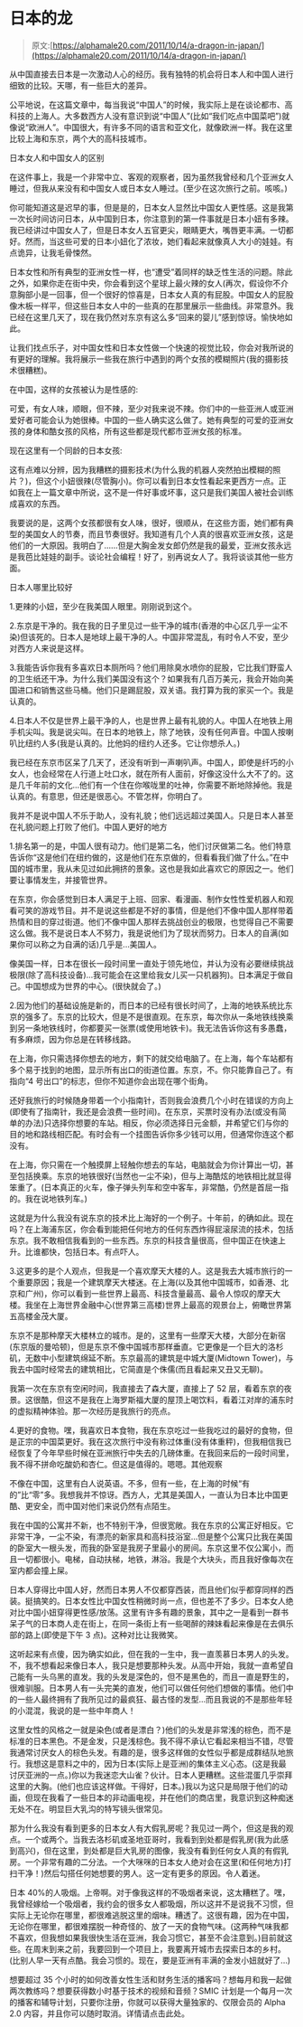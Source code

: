 # 日本的龙

> 原文:[https://alphamale20.com/2011/10/14/a-dragon-in-japan/](https://alphamale20.com/2011/10/14/a-dragon-in-japan/)

从中国直接去日本是一次激动人心的经历。我有独特的机会将日本人和中国人进行细致的比较。天哪，有一些巨大的差异。

公平地说，在这篇文章中，每当我说“中国人”的时候，我实际上是在谈论都市、高科技的上海人。大多数西方人没有意识到说“中国人”(比如“我们吃点中国菜吧”)就像说“欧洲人”。中国很大，有许多不同的语言和亚文化，就像欧洲一样。我在这里比较上海和东京，两个大的高科技城市。

日本女人和中国女人的区别

在这件事上，我是一个非常中立、客观的观察者，因为虽然我曾经和几个亚洲女人睡过，但我从来没有和中国女人或日本女人睡过。(至少在这次旅行之前。咳咳。)

你可能知道这是迟早的事，但是是的，日本女人显然比中国女人更性感。这是我第一次长时间访问日本，从中国到日本，你注意到的第一件事就是日本小妞有多辣。我已经讲过中国女人了，但是日本女人五官更尖，眼睛更大，嘴唇更丰满。一切都好。然而，当这些可爱的日本小妞化了浓妆，她们看起来就像真人大小的娃娃。有点诡异，让我毛骨悚然。

日本女性和所有典型的亚洲女性一样，也“遭受”着同样的缺乏性生活的问题。除此之外，如果你走在街中央，你会看到这个星球上最火辣的女人(再次，假设你不介意胸部小是一回事，但一个很好的惊喜是，日本女人真的有屁股。中国女人的屁股像木板一样平，但这些日本女人中的一些真的在那里展示一些曲线。非常意外。我已经在这里几天了，现在我仍然对东京有这么多“回来的婴儿”感到惊讶。愉快地如此。

让我们找点乐子，对中国女性和日本女性做一个快速的视觉比较，你会对我所说的有更好的理解。我将展示一些我在旅行中遇到的两个女孩的模糊照片(我的摄影技术很糟糕)。

在中国，这样的女孩被认为是性感的:

可爱，有女人味，顺眼，但不辣，至少对我来说不辣。你们中的一些亚洲人或亚洲爱好者可能会认为她很棒。中国的一些人确实这么做了。她有典型的可爱的亚洲女孩的身体和酷女孩的风格，所有这些都是现代都市亚洲女孩的标准。

现在这里有一个同龄的日本女孩:

这有点难以分辨，因为我糟糕的摄影技术(为什么我的机器人突然拍出模糊的照片？)，但这个小妞很辣(尽管胸小)。你可以看到日本女性看起来更西方一点。正如我在上一篇文章中所说，这不是一件好事或坏事，这只是我们美国人被社会训练成喜欢的东西。

我要说的是，这两个女孩都很有女人味，很好，很顺从，在这些方面，她们都有典型的美国女人的节奏，而且节奏很好。我知道有几个人真的很喜欢亚洲女孩，这是他们的一大原因。我明白了......但是大胸金发女郎仍然是我的最爱，亚洲女孩永远是我芭比娃娃的副手。谈论社会编程！好了，别再说女人了。我将谈谈其他一些方面。

日本人哪里比较好

1.更辣的小妞，至少在我美国人眼里。刚刚说到这个。

2.东京是干净的。我在我的日子里见过一些干净的城市(香港的中心区几乎一尘不染)但该死的。日本人是地球上最干净的人。中国非常混乱，有时令人不安，至少对西方人来说是这样。

3.我能告诉你我有多喜欢日本厕所吗？他们用除臭水喷你的屁股，它比我们野蛮人的卫生纸还干净。为什么我们美国没有这个？如果我有几百万美元，我会开始向美国进口和销售这些马桶。他们只是踢屁股，双关语。我打算为我的家买一个。我是认真的。

4.日本人不仅是世界上最干净的人，也是世界上最有礼貌的人。中国人在地铁上用手机尖叫。我是说尖叫。在日本的地铁上，除了地铁，没有任何声音。中国人按喇叭比纽约人多(我是认真的。比他妈的纽约人还多。它让你想杀人。)

我已经在东京市区呆了几天了，还没有听到一声喇叭声。中国人，即使是纤巧的小女人，也会经常在人行道上吐口水，就在所有人面前，好像这没什么大不了的。这是几千年前的文化...他们有一个住在你喉咙里的吐神，你需要不断地除掉他。我是认真的。有意思，但还是很恶心。不管怎样，你明白了。

我并不是说中国人不乐于助人，没有礼貌；他们远远超过美国人。只是日本人甚至在礼貌问题上打败了他们。中国人更好的地方

1.排名第一的是，中国人很有动力。他们是第二名，他们讨厌做第二名。他们特意告诉你“这是他们在纽约做的，这是他们在东京做的，但看看我们做了什么。”在中国的城市里，我从未见过如此拥挤的景象。这也是我如此喜欢它的原因之一。他们要让事情发生，并接管世界。

在东京，你会感觉到日本人满足于上班、回家、看漫画、制作女性性爱机器人和观看可笑的游戏节目。并不是说这些都是不好的事情，但是他们不像中国人那样带着热情和目的穿过街道。他们不像中国人那样去挑战创业的极限，也觉得自己不需要这么做。我不是说日本人不努力，我是说他们为了现状而努力。日本人的自满(如果你可以称之为自满的话)几乎是...美国人。

像美国一样，日本在很长一段时间里一直处于领先地位，并认为没有必要继续挑战极限(除了高科技设备)...我可能会在这里给我女儿买一只机器狗)。日本满足于做自己。中国想成为世界的中心。(很快就会了。)

2.因为他们的基础设施是新的，而日本的已经有很长时间了，上海的地铁系统比东京的强多了。东京的比较大，但是不是很直观。在东京，每次你从一条地铁线换乘到另一条地铁线时，你都要买一张票(或使用地铁卡)。我无法告诉你这有多愚蠢，有多麻烦，因为你总是在转移线路。

在上海，你只需选择你想去的地方，剩下的就交给电脑了。在上海，每个车站都有多个易于找到的地图，显示所有出口的街道位置。东京，不。你只能靠自己了。有指向“4 号出口”的标志，但你不知道你会出现在哪个街角。

还好我旅行的时候随身带着一个小指南针，否则我会浪费几个小时在错误的方向上(即使有了指南针，我还是会浪费一些时间)。在东京，买票时没有办法(或没有简单的办法)只选择你想要的车站。相反，你必须选择日元金额，并希望它们与你的目的地和路线相匹配。有时会有一个挂图告诉你多少钱可以用，但通常你连这个都没有。

在上海，你只需在一个触摸屏上轻触你想去的车站，电脑就会为你计算出一切，甚至包括换乘。东京的地铁很好(当然也一尘不染)，但与上海酷炫的地铁相比就显得笨重了。(日本真正的火车，像子弹头列车和空中客车，非常酷，仍然是首屈一指的。我在说地铁列车。)

这就是为什么我没有说东京的技术比上海好的一个例子。十年前，的确如此。现在吗？在上海浦东区，你会看到能把任何地方的任何东西炸得屁滚尿流的技术，包括东京。我不敢相信我看到的一些东西。东京的科技含量很高，但中国正在快速上升。比谁都快，包括日本。有点吓人。

3.这更多的是个人观点，但我是一个喜欢摩天大楼的人。这是我去大城市旅行的一个重要原因；我是一个建筑摩天大楼迷。在上海(以及其他中国城市，如香港、北京和广州)，你可以看到一些世界上最高、科技含量最高、最令人惊叹的摩天大楼。我坐在上海世界金融中心(世界第三高楼)世界上最高的观景台上，俯瞰世界第五高楼金茂大厦。

东京不是那种摩天大楼林立的城市。是的，这里有一些摩天大楼，大部分在新宿(东京版的曼哈顿)，但是东京不像中国城市那样垂直。它更像是一个巨大的洛杉矶，无数中小型建筑绵延不断。东京最高的建筑是中城大厦(Midtown Tower)，与我去中国时经常去的建筑相比，它简直是个侏儒(而且看起来又丑又无聊)。

我第一次在东京有空闲时间，我直接去了森大厦，直接上了 52 层，看着东京的夜景。这很酷，但这不是我在上海罗斯福大厦的屋顶上喝饮料，看着江对岸的浦东时的虚拟精神体验。那一次经历是我旅行的亮点。

4.更好的食物。嘿，我喜欢日本食物，我在东京吃过一些我吃过的最好的食物，但是正宗的中国菜更好。我在这次旅行中没有称过体重(没有体重秤)，但我相信我已经恢复了今年早些时候在亚洲旅行中失去的几磅体重。在我回来后的一段时间里，我不得不拼命吃酸奶和杏仁。但这是值得的。嗯嗯。其他观察

不像在中国，这里有白人说英语。不多，但有一些，在上海的时候“有的”比“零”多。我想我并不惊讶。西方人，尤其是美国人，一直认为日本比中国更酷、更安全，而中国对他们来说仍然有点陌生。

我在中国的公寓并不新，也不特别干净，但很宽敞。我在东京的公寓正好相反。它非常干净，一尘不染，有漂亮的新家具和高科技浴室...但是整个公寓只比我在美国的卧室大一根头发，而我的卧室是我房子里最小的房间。东京这里不仅公寓小，而且一切都很小。电梯，自动扶梯，地铁，淋浴。我是个大块头，而且我好像每次在室内都会撞上屎。

日本人穿得比中国人好，然而日本男人不仅都穿西装，而且他们似乎都穿同样的西装。挺搞笑的。日本女性比中国女性稍微时尚一点，但也差不了多少。日本女人绝对比中国小妞穿得更性感/放荡。这里有许多有趣的景象，其中之一是看到一群书呆子气的日本商人走在街上，在同一条街上有一些喝醉的辣妹看起来像是在去俱乐部的路上(即使是下午 3 点)。这种对比让我微笑。

这听起来有点傻，因为确实如此，但在我的一生中，我一直羡慕日本男人的头发。不，我不想看起来像日本人，我只是想要那种头发。从高中开始，我就一直希望自己能有一头乌黑的直发。我的头发是深色的，但不是黑色的，而且一直是野生的，很难驯服。日本男人有一头完美的直发，他们可以做任何他们想做的事情。他们中的一些人最终拥有了我所见过的最疯狂、最古怪的发型...而且我说的不是那些年轻的小混混，我说的是一些中年商人！

这里女性的风格之一就是染色(或者是漂白？)他们的头发是非常浅的棕色，而不是标准的日本黑色。不是金发，只是浅棕色。我不得不承认它看起来相当不错，尽管我通常讨厌女人的棕色头发。有趣的是，很多这样做的女性似乎都是成群结队地旅行。我想这是意料之中的，因为日本(实际上是亚洲)的集体主义心态。(这是我最讨厌亚洲的一点。)你以为我迷恋大山雀？伙计。日本人更糟糕。这些混蛋几乎崇拜这里的大胸。(他们也应该这样做。干得好，日本。)我以为这只是局限于他们的动画，但现在我看了一些日本的非动画电视，并在他们的商店里，我意识到这种痴迷无处不在。明显巨大乳沟的特写镜头很常见。

那为什么我没有看到更多的日本女人有大假乳房呢？我见过一两个，但这是我的观点。一个或两个。当我去洛杉矶或圣地亚哥时，我看到到处都是假乳房(我为此感到高兴)，但在这里，到处都是巨大乳房的图像，我没有看到任何女人真的有假乳房。一个非常有趣的二分法。一个大咪咪的日本女人绝对会在这里(和任何地方)打扫干净！)然后勾搭任何她想要的男人。这一定有更多的原因。令人着迷。

日本 40%的人吸烟。上帝啊。对于像我这样的不吸烟者来说，这太糟糕了。嘿，我曾经嫁给一个吸烟者，我约会的很多女人都吸烟，所以这并不是说我不习惯，但实际上无论你在哪里，都很难逃脱这里的烟味。糟透了。这很有趣，因为在中国，无论你在哪里，都很难摆脱一种奇怪的、放了一天的食物气味。(这两种气味我都不喜欢，但我想如果我很快生活在亚洲，我会习惯它，甚至不会注意到。)目前就这些。在周末到来之前，我要回到一个项目上，我要离开城市去探索日本的乡村。(比别人早一天有点酷。我会习惯的。现在，要是亚洲有丰满的金发小妞就好了...)

想要超过 35 个小时的如何改善女性生活和财务生活的播客吗？想每月和我一起做两次教练吗？想要获得数小时基于技术的视频和音频？SMIC 计划是一个每月一次的播客和辅导计划，只要你注册，你就可以获得大量独家的、仅限会员的 Alpha 2.0 内容，并且你可以随时取消。详情请点击此处。